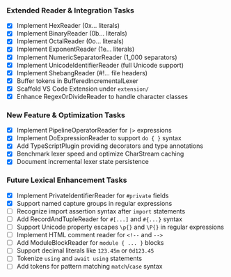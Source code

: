 ### Extended Reader & Integration Tasks

- [x] Implement HexReader (0x… literals)
- [x] Implement BinaryReader (0b… literals)
- [x] Implement OctalReader (0o… literals)
- [x] Implement ExponentReader (1e… literals)
- [x] Implement NumericSeparatorReader (1_000 separators)
- [x] Implement UnicodeIdentifierReader (full Unicode support)
- [x] Implement ShebangReader (#!… file headers)
- [x] Buffer tokens in BufferedIncrementalLexer
- [x] Scaffold VS Code Extension under `extension/`
- [x] Enhance RegexOrDivideReader to handle character classes

### New Feature & Optimization Tasks

- [x] Implement PipelineOperatorReader for `|>` expressions
- [x] Implement DoExpressionReader to support `do { }` syntax
- [x] Add TypeScriptPlugin providing decorators and type annotations
- [x] Benchmark lexer speed and optimize CharStream caching
- [x] Document incremental lexer state persistence

### Future Lexical Enhancement Tasks

- [x] Implement PrivateIdentifierReader for `#private` fields
- [x] Support named capture groups in regular expressions
- [ ] Recognize import assertion syntax after `import` statements
- [ ] Add RecordAndTupleReader for `#[...]` and `#{...}` syntax
- [ ] Support Unicode property escapes `\p{}` and `\P{}` in regular expressions
- [ ] Implement HTML comment reader for `<!--` and `-->`
- [ ] Add ModuleBlockReader for `module { ... }` blocks
- [ ] Support decimal literals like `123.45m` or `0d123.45`
- [ ] Tokenize `using` and `await using` statements
- [ ] Add tokens for pattern matching `match`/`case` syntax
